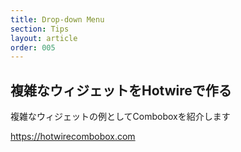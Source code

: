```yaml
---
title: Drop-down Menu
section: Tips
layout: article
order: 005
---
```


## 複雑なウィジェットをHotwireで作る

複雑なウィジェットの例としてComboboxを紹介します

https://hotwirecombobox.com
